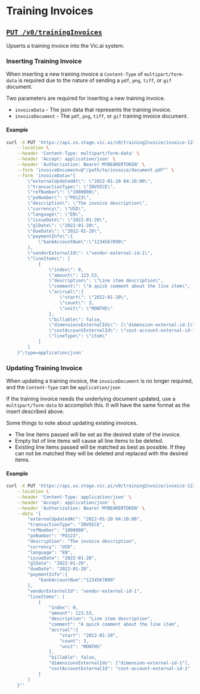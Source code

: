# Training Invoices

## [`PUT /v0/trainingInvoices`](../../vic.api.v0.html#/TrainingInvoices/upsertTrainingInvoice)

Upserts a training invoice into the Vic.ai system.

### Inserting Training Invoice

When inserting a new training invoice a `Content-Type` of `multipart/form-data`
is required due to the nature of sending a `pdf`, `png`, `tiff`, or `gif`
document.

Two parameters are required for inserting a new training invoice.

* `invoiceData` - The json data that represents the training invoice.
* `invoiceDocument` - The `pdf`, `png`, `tiff`, or `gif` training invoice document.

#### Example

```bash
curl -X PUT 'https://api.us.stage.vic.ai/v0/trainingInvoice/invoice-123' \
    --location \
    --header 'Content-Type: multipart/form-data' \
    --header 'Accept: application/json' \
    --header 'Authorization: Bearer MYBEARERTOKEN' \
    --form 'invoiceDocument=@"/path/to/invoice/document.pdf"' \
    --form 'invoiceData="{
        \"externalUpdatedAt\": \"2022-01-20 04:10:00\",
        \"transactionType\": \"INVOICE\",
        \"refNumber\": \"1000000\",
        \"poNumber\": \"PO123\",
        \"description\": \"The invoice description\",
        \"currency\": \"USD\",
        \"language\": \"EN\",
        \"issueDate\": \"2022-01-20\",
        \"glDate\": \"2022-01-20\",
        \"dueDate\": \"2022-01-20\",
        \"paymentInfo\":{
            \"bankAccountNum\":\"1234567890\"
        },
        \"vendorExternalId\": \"vendor-external-id-1\",
        \"lineItems\": [
            {
                \"index\": 0,
                \"amount\": 123.53,
                \"description\": \"Line item description\",
                \"comment\": \"A quick comment about the line item\",
                \"accrual\":{
                    \"start\": \"2022-01-20\",
                    \"count\": 3,
                    \"unit\": \"MONTHS\"
                },
                \"billable\": false,
                \"dimensionsExternalIds\": [\"dimension-external-id-1\"],
                \"costAccountExternalId\": \"cost-account-external-id-1\",
                \"lineType\": \"item\"
            }
        ]
    }";type=application/json'
```

### Updating Training Invoice

When updating a training invoice, the `invoiceDocument` is no longer required,
and the `Content-Type` can be `application/json`

If the training invoice needs the underlying document updated, use a
`multipart/form-data` to accomplish this. It will have the same format as the
insert described above.

Some things to note about updating existing invoices.

* The line items passed will be set as the desired state of the invoice.
* Empty list of line items will cause all line items to be deleted.
* Existing line items passed will be matched as best as possible. If they can
  not be matched they will be deleted and replaced with the desired items.

#### Example

```bash
curl -X PUT 'https://api.us.stage.vic.ai/v0/trainingInvoice/invoice-123' \
    --location \
    --header 'Content-Type: application/json' \
    --header 'Accept: application/json' \
    --header 'Authorization: Bearer MYBEARERTOKEN' \
    --data '{
        "externalUpdatedAt": "2022-01-20 04:10:00",
        "transactionType": "INVOICE",
        "refNumber": "1000000",
        "poNumber": "PO123",
        "description": "The invoice description",
        "currency": "USD",
        "language": "EN",
        "issueDate": "2022-01-20",
        "glDate": "2022-01-20",
        "dueDate": "2022-01-20",
        "paymentInfo":{
            "bankAccountNum":"1234567890"
        },
        "vendorExternalId": "vendor-external-id-1",
        "lineItems": [
            {
                "index": 0,
                "amount": 123.53,
                "description": "Line item description",
                "comment": "A quick comment about the line item",
                "accrual":{
                    "start": "2022-01-20",
                    "count": 3,
                    "unit": "MONTHS"
                },
                "billable": false,
                "dimensionsExternalIds": ["dimension-external-id-1"],
                "costAccountExternalId": "cost-account-external-id-1"
            }
        ]
    }"'
```
